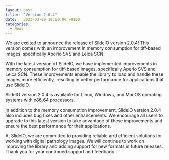 ```yaml
---
layout: post
title:  "Version 2.0.4"
date:   2023-03-09 10:00:00 +0100
categories: 
  - News
---
```

We are excited to announce the release of SlideIO version 2.0.4! This version comes with an improvement in memory consumption for tiff-based images, specifically Aperio SVS and Leica SCN.

With the latest version of SlideIO, we have implemented improvements in memory consumption for tiff-based images, specifically Aperio SVS and Leica SCN. These improvements enable the library to load and handle these images more efficiently, resulting in better performance for applications that use SlideIO.

SlideIO version 2.0.4 is available for Linux, Windows, and MacOS operating systems with x86_64 processors.

In addition to the memory consumption improvement, SlideIO version 2.0.4 also includes bug fixes and other enhancements. We encourage all users to upgrade to this latest version to take advantage of these improvements and ensure the best performance for their applications.

At SlideIO, we are committed to providing reliable and efficient solutions for working with digital pathology images. We will continue to work on improving the library and adding support for new formats in future releases. Thank you for your continued support and feedback.